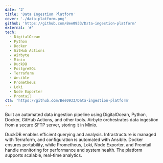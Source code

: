 ```yaml
---
date: '2'
title: 'Data Ingestion Platform'
cover: './data-platform.png'
github: 'https://github.com/Bee0933/Data-ingestion-platform'
external: '#'
tech:
  - DigitalOcean
  - Python
  - Docker
  - GitHub Actions
  - Airbyte
  - Minio
  - DuckDB
  - PostgreSQL
  - Terraform
  - Ansible
  - Prometheus
  - Loki
  - Node Exporter
  - Promtail
cta: 'https://github.com/Bee0933/Data-ingestion-platform'
---
```


Built an automated data ingestion pipeline using DigitalOcean, Python, Docker, GitHub Actions, and other tools. Airbyte orchestrates data ingestion from a secure SFTP server, storing it in Minio. <br>

DuckDB enables efficient querying and analysis. Infrastructure is managed with Terraform, and configuration is automated with Ansible. Docker ensures portability, while Prometheus, Loki, Node Exporter, and Promtail handle monitoring for performance and system health. The platform supports scalable, real-time analytics.
